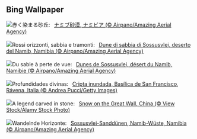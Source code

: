 ## Bing Wallpaper
![](https://www.bing.com/th?id=OHR.NamibiaDunes_JA-JP9057669220_UHD.jpg&w=1000)赤く染まる砂丘:&nbsp;&ensp;[ナミブ砂漠, ナミビア (© Airpano/Amazing Aerial Agency)](https://www.bing.com/th?id=OHR.NamibiaDunes_JA-JP9057669220_UHD.jpg)
<br><br/>
![](https://www.bing.com/th?id=OHR.NamibiaDunes_IT-IT8256486695_UHD.jpg&w=1000)Rossi orizzonti, sabbia e tramonti:&nbsp;&ensp;[Dune di sabbia di Sossusvlei, deserto del Namib, Namibia (© Airpano/Amazing Aerial Agency)](https://www.bing.com/th?id=OHR.NamibiaDunes_IT-IT8256486695_UHD.jpg)
<br><br/>
![](https://www.bing.com/th?id=OHR.NamibiaDunes_FR-FR3454752206_UHD.jpg&w=1000)Du sable à perte de vue:&nbsp;&ensp;[Dunes de Sossusvlei, désert du Namib, Namibie (© Airpano/Amazing Aerial Agency)](https://www.bing.com/th?id=OHR.NamibiaDunes_FR-FR3454752206_UHD.jpg)
<br><br/>
![](https://www.bing.com/th?id=OHR.RavennaBasilica_ES-ES6729761925_UHD.jpg&w=1000)Profundidades divinas:&nbsp;&ensp;[Cripta inundada, Basílica de San Francisco, Rávena, Italia (© Andrea Pucci/Getty Images)](https://www.bing.com/th?id=OHR.RavennaBasilica_ES-ES6729761925_UHD.jpg)
<br><br/>
![](https://www.bing.com/th?id=OHR.GreatWallStairs_EN-GB9518457526_UHD.jpg&w=1000)A legend carved in stone:&nbsp;&ensp;[Snow on the Great Wall, China (© View Stock/Alamy Stock Photo)](https://www.bing.com/th?id=OHR.GreatWallStairs_EN-GB9518457526_UHD.jpg)
<br><br/>
![](https://www.bing.com/th?id=OHR.NamibiaDunes_DE-DE7496419422_UHD.jpg&w=1000)Wandelnde Horizonte:&nbsp;&ensp;[Sossusvlei-Sanddünen, Namib-Wüste, Namibia (© Airpano/Amazing Aerial Agency)](https://www.bing.com/th?id=OHR.NamibiaDunes_DE-DE7496419422_UHD.jpg)
<br><br/>
